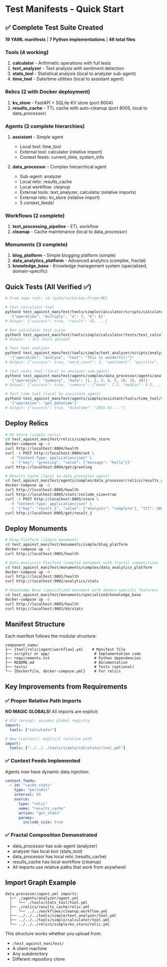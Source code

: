 # Test Manifests - Quick Start

## ✅ Complete Test Suite Created

**19 YAML manifests** | **7 Python implementations** | **46 total files**

### Tools (4 working)
1. **calculator** - Arithmetic operations with full tests
2. **text_analyzer** - Text analysis with sentiment detection
3. **stats_tool** - Statistical analysis (local to analyzer sub-agent)
4. **time_tool** - Date/time utilities (local to assistant agent)

### Relics (2 with Docker deployment)
1. **kv_store** - FastAPI + SQLite KV store (port 8004)
2. **results_cache** - TTL cache with auto-cleanup (port 8005, local to data_processor)

### Agents (2 complete hierarchies)
1. **assistant** - Simple agent
   - Local tool: time_tool
   - External tool: calculator (relative import)
   - Context feeds: current_time, system_info

2. **data_processor** - Complex hierarchical agent  
   - Sub-agent: analyzer
   - Local relic: results_cache
   - Local workflow: cleanup
   - External tools: text_analyzer, calculator (relative imports)
   - External relic: kv_store (relative import)
   - 5 context_feeds!

### Workflows (2 complete)
1. **text_processing_pipeline** - ETL workflow
2. **cleanup** - Cache maintenance (local to data_processor)

### Monuments (3 complete)
1. **blog_platform** - Simple blogging platform (simple)
2. **data_analytics_platform** - Advanced analytics (complex, fractal)
3. **knowledge_base** - Knowledge management system (specialized, domain-specific)

## Quick Tests (All Verified ✅)

```bash
# From repo root: cd /path/to/Cortex-Prime-MK1

# Test calculator tool
python3 test_against_manifest/tools/simple/calculator/scripts/calculator.py \
  '{"operation": "multiply", "a": 7, "b": 6}'
# Output: {"success": true, "result": 42, ...}

# Run calculator test suite
python3 test_against_manifest/tools/simple/calculator/tests/test_calculator.py
# Output: ✅ All tests passed!

# Test text analyzer
python3 test_against_manifest/tools/simple/text_analyzer/scripts/analyzer.py \
  '{"operation": "analyze", "text": "This is wonderful!"}'
# Output: {"success": true, "word_count": 3, "sentiment": "positive", ...}

# Test stats tool (local to analyzer sub-agent)
python3 test_against_manifest/agents/complex/data_processor/agents/analyzer/tools/stats_tool/scripts/stats.py \
  '{"operation": "summary", "data": [1, 2, 3, 4, 5, 10, 15, 20]}'
# Output: {"success": true, "summary": {"mean": 7.5, "median": 4.5, ...}}

# Test time tool (local to assistant agent)
python3 test_against_manifest/agents/simple/assistant/tools/time_tool/scripts/time.py \
  '{"operation": "get_datetime"}'
# Output: {"success": true, "datetime": "2025-01-..."}
```

## Deploy Relics

```bash
# KV Store (simple relic)
cd test_against_manifest/relics/simple/kv_store
docker-compose up -d
curl http://localhost:8004/health
curl -X POST http://localhost:8004/set \
  -H "Content-Type: application/json" \
  -d '{"key": "greeting", "value": {"message": "hello"}}'
curl http://localhost:8004/get/greeting

# Results Cache (local to data_processor agent)
cd test_against_manifest/agents/complex/data_processor/relics/results_cache
docker-compose up -d
curl http://localhost:8005/health
curl http://localhost:8005/stats?include_size=true
curl -X POST http://localhost:8005/store \
  -H "Content-Type: application/json" \
  -d '{"key": "result_1", "value": {"analysis": "complete"}, "ttl": 3600}'
curl http://localhost:8005/get/result_1
```

## Deploy Monuments

```bash
# Blog Platform (simple monument)
cd test_against_manifest/monuments/simple/blog_platform
docker-compose up -d
curl http://localhost:9001/health

# Data Analytics Platform (complex monument with fractal composition)
cd test_against_manifest/monuments/complex/data_analytics_platform
docker-compose up -d
curl http://localhost:9002/health
curl http://localhost:9002/analytics/stats

# Knowledge Base (specialized monument with domain-specific features)
cd test_against_manifest/monuments/specialized/knowledge_base
docker-compose up -d
curl http://localhost:9003/health
curl http://localhost:9003/kb/stats
```

## Manifest Structure

Each manifest follows the modular structure:

```
component_name/
├── {tool|relic|agent|workflow}.yml    # Manifest file
├── scripts/ or app/                    # Implementation code
├── requirements.txt                    # Python dependencies
├── README.md                           # Documentation
├── tests/                              # Tests (optional)
└── {Dockerfile, docker-compose.yml}    # For relics
```

## Key Improvements from Requirements

### ✅ Proper Relative Path Imports
**NO MAGIC GLOBALS!** All imports are explicit:
```yaml
# Old (wrong): assumes global registry
import:
  tools: ["calculator"]

# New (correct): explicit relative path
import:
  tools: ["../../../tools/simple/calculator/tool.yml"]
```

### ✅ Context Feeds Implemented
Agents now have dynamic data injection:
```yaml
context_feeds:
  - id: "cache_stats"
    type: "periodic"
    interval: 60
    source:
      type: "relic"
      name: "results_cache"
      action: "get_stats"
      params:
        include_size: true
```

### ✅ Fractal Composition Demonstrated
- data_processor has sub-agent (analyzer)
- analyzer has local tool (stats_tool)
- data_processor has local relic (results_cache)
- results_cache has local workflow (cleanup)
- All imports use relative paths that work from anywhere!

## Import Graph Example

```
data_processor/agent.yml imports:
  ├── ./agents/analyzer/agent.yml
  │   └── ./tools/stats_tool/tool.yml
  ├── ./relics/results_cache/relic.yml
  │   └── ../../workflows/cleanup.workflow.yml
  ├── ../../../tools/simple/text_analyzer/tool.yml
  ├── ../../../tools/simple/calculator/tool.yml
  └── ../../../relics/simple/kv_store/relic.yml
```

This structure works whether you upload from:
- `/test_against_manifest/`
- A client machine
- Any subdirectory
- Different repository clone
